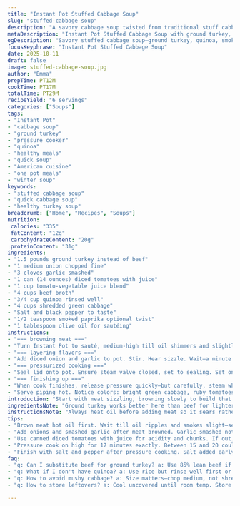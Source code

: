```yaml
---
title: "Instant Pot Stuffed Cabbage Soup"
slug: "stuffed-cabbage-soup"
description: "A savory cabbage soup twisted from traditional stuff cabbage ingredients into a quick electric pressure cooker meal. Ground turkey swaps in for beef, lightening the dish, with quinoa instead of rice for added texture and nutrition. Quick sautéing develops flavor before liquid joins. The cabbage wilts down tender; tomatoes break apart, mingling with broth and spices. Balanced salt and pepper enhance, not overpower. Quick release steam keeps cabbage bright, not mushy. Served hot, a little spicy kick and an unexpected chew from quinoa. A winter warmer reimagined for busy cooks who watch for texture, aroma, and sound while they work."
metaDescription: "Instant Pot Stuffed Cabbage Soup with ground turkey, quinoa, and savory spices. Quick layered cooking delivers tender cabbage and rich broth in 29 minutes."
ogDescription: "Savory stuffed cabbage soup—ground turkey, quinoa, smoky paprika. Pressure cooked fast with bright cabbage, tomato tang, and chewy quinoa. Warm up quick."
focusKeyphrase: "Instant Pot Stuffed Cabbage Soup"
date: 2025-10-11
draft: false
image: stuffed-cabbage-soup.jpg
author: "Emma"
prepTime: PT12M
cookTime: PT17M
totalTime: PT29M
recipeYield: "6 servings"
categories: ["Soups"]
tags:
- "Instant Pot"
- "cabbage soup"
- "ground turkey"
- "pressure cooker"
- "quinoa"
- "healthy meals"
- "quick soup"
- "American cuisine"
- "one pot meals"
- "winter soup"
keywords:
- "stuffed cabbage soup"
- "quick cabbage soup"
- "healthy turkey soup"
breadcrumb: ["Home", "Recipes", "Soups"]
nutrition: 
 calories: "335"
 fatContent: "12g"
 carbohydrateContent: "20g"
 proteinContent: "31g"
ingredients:
- "1.5 pounds ground turkey instead of beef"
- "1 medium onion chopped fine"
- "3 cloves garlic smashed"
- "1 can (14 ounces) diced tomatoes with juice"
- "1 cup tomato-vegetable juice blend"
- "4 cups beef broth"
- "3/4 cup quinoa rinsed well"
- "4 cups shredded green cabbage"
- "Salt and black pepper to taste"
- "1/2 teaspoon smoked paprika optional twist"
- "1 tablespoon olive oil for sautéing"
instructions:
- "=== browning meat ==="
- "Turn Instant Pot to sauté, medium-high till oil shimmers and slightly ripples. Toss in ground turkey. Brown with lid off, breaking up clumps. Stir every 2 minutes or so till pink flecks gone, some browned bits at bottom smelling nutty. Drain fat if needed, but turkey often leaner, less grease to worry about."
- "=== layering flavors ==="
- "Add diced onion and garlic to pot. Stir. Hear sizzle. Wait—a minute or two till translucent, smelling sweet and pungent. Add tomatoes, vegetable juice, broth. Stir to lift browned bits stuck on bottom, flavor base. Pour in quinoa, then cabbage. Salt and pepper now, plus smoked paprika if using. Mix well but gently—not mushy."
- "=== pressurized cooking ==="
- "Seal lid onto pot. Ensure steam valve closed, set to sealing. Set on high pressure for 17 minutes. Don't worry exact timing; good cabbage texture balances between too crisp and falling apart. Pressure builds, you smell tomato tang and meatiness mingled."
- "=== finishing up ==="
- "When cook finishes, release pressure quickly—but carefully, steam whooshes out like kitchen thunder. Remove lid away from face. Stir soup gently. Taste for seasoning. More salt or pepper? Add now. Cabbage should be tender yet holding shape. Quinoa flakes puffed but still chewy."
- "Serve piping hot. Notice colors: bright green cabbage, ruby tomatoes, creamy quinoa grains. That’s how you know it’s done right."
introduction: "Start with meat sizzling, browning slowly to build that deep savory note. Ground turkey offers a fresher edge than beef but needs careful browning so it doesn’t steam and go pale. Quick throwing in onions and garlic means flavor layering in minutes, not hours. Tomato juice and broth bring acidity and moisture; important to cut richness from meat. Quinoa over rice—switched here—adds a nuttier chew and absorbs broth like a sponge. Cabbage chopped medium, not shredded paper-thin, so you get firm but tender bites. Cook under pressure just right, 17 minutes, to avoid mush but still tenderize. Steam release signals end—a blast of hot air and that steam hissing, smell hitting your nose. Season well at finish. This twist tried and true. Winter soup, company food, and quick weekday fix rolled into one pot."
ingredientsNote: "Ground turkey works better here than beef for lighter flavor and less grease; if beef preferred, use 85% lean and drain well. Quinoa substitutes rice perfectly, soaking broth but holding texture under pressure cooking. Rinse quinoa well to avoid bitterness. Onion chopped fine for quick release of sweetness; garlic smashed not minced to avoid burning so fast during sauté. Use canned diced tomatoes with juice for acidity and hearty chunks. Tomato-vegetable juice brings umami depth—replace with V8 or plain tomato juice if needed. Beef broth can be replaced by chicken or vegetable broth, but keep salt under control. Smoked paprika is an optional lift, adds subtle smoky warmth. Olive oil needed to sauté and prevent sticking; if none, butter or neutral oil works. Salt and pepper added early and adjusted at end for maximum control—pressure cooking dulls flavors initially."
instructionsNote: "Always heat oil before adding meat so it sears rather than steams—this develops better flavor and browning. Stir frequently but don’t overdo it; let edges brown well before turning. Remove excess fat if there's a lot; leaner meats might need none. Adding onions and garlic after meat prevents burning garlic early, releasing aroma just right. Use the stir to lift fond (browned bits) from bottom—critical for depth. Layer in tomatoes, juices, broth, then quinoa and cabbage gently; too much stirring can bruise cabbage. Seal and set exact pressure cooker time between 15-20 minutes; 17 was personal sweet spot, adjusting for cabbage thickness. Quick release is non-negotiable; helps stop softening immediately, keeps veggies bright. Taste well before serving; pressure cooking masks seasoning. Finish with salt and needed pepper or heat for balance. Serve hot and fresh for best texture. Don’t cover leftovers tightly until cooled, or soup continues softening."
tips:
- "Brown meat hot oil first. Wait till oil ripples and smokes slight—sear, no steam. Turkey needs patience; browning builds deeper taste, less pale patches. Stir every couple minutes. Remove excess fat if pooling but usually lean enough to skip. That browned bottom fond? Don't waste, stir it in after adding liquids to boost flavor soluble in broth."
- "Add onions and smashed garlic after meat browned. Garlic smashed not minced or chopped fine because minced burns fast in high heat. Smashed releases aroma slowly but stays juicy. Let onions get translucent before adding tomatoes and broth—soft but not mushy. Wait for sizzle to fade slightly, smell sweet onion aroma penetrating before next step."
- "Use canned diced tomatoes with juice for acidity and chunks. If out, replace with plain tomato juice plus chopped fresh tomatoes for texture. Quinoa rinsed well, no bitter coating. Adds chew you won’t get from rice plus picks up flavor like sponge. Put quinoa last in pot before cabbage to prevent overcooking and mushy mess."
- "Pressure cook on high for 17 minutes exactly. Between 15 and 20 could work but cabbage texture changes fast here. Quick release steam immediately after cooking. Opening slowly or natural release softens cabbage too much, soggy. Steam whooshing out is signal dish done. Visual check: cabbage still green but tender; quinoa flakes puffed, grains separate, not gummy."
- "Finish with salt and pepper after pressure cooking. Salt added early to liquid dulls flavor in pot. Adjust at end to control seasoning intensity. Smoked paprika optional but adds subtle smoky layer that lifts turkey and tomato notes. If lack smoked paprika, add small pinch of cayenne or mild chili powder for warmth. Stir gently to keep cabbage shape intact."
faq:
- "q: Can I substitute beef for ground turkey? a: Use 85% lean beef if swapping. Drain fat after browning because beef more greasy. Turkey leaner, less grease to start. Beef changes flavor richer, meatier but cooks same way. Watch fat level closely, skip if too much pooling."
- "q: What if I don't have quinoa? a: Use rice but rinse well first or arborio for creamier texture. Rice cooks faster, so layer in later or reduce pressure time to avoid mush. Bulgur or barley possible alternative but soak prior. Quinoa preferred for chew and nutrition."
- "q: How to avoid mushy cabbage? a: Size matters—chop medium, not shredded thin. Pressure cook 17 minutes max. Quick release crucial to stop softening promptly. Overcooking cabbage makes soup dull green and soggy. If unsure, reduce by 2 minutes next time."
- "q: How to store leftovers? a: Cool uncovered until room temp. Store in airtight container but don’t seal hot soup directly or soften continues. Refrigerate for 3 to 4 days. Can freeze but texture changes. Reheat gently on stove, add splash broth if thickened too much."

---
```


